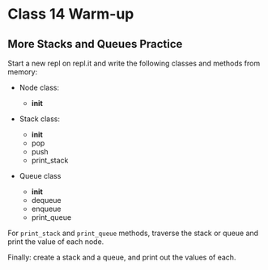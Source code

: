 # Class 14 Warm-up

## More Stacks and Queues Practice

Start a new repl on repl.it and write the following classes and methods from memory:

- Node class:
    - __init__

- Stack class:
    - __init__
    - pop
    - push
    - print_stack

- Queue class
    - __init__
    - dequeue
    - enqueue
    - print_queue

For `print_stack` and `print_queue` methods, traverse the stack or queue and print the value of each node.

Finally: create a stack and a queue, and print out the values of each.
